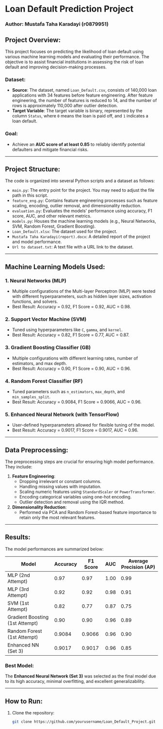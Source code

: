 # Loan Default Prediction Project

### Author: Mustafa Taha Karadayi (r0879951)

## Project Overview:
This project focuses on predicting the likelihood of loan default using various machine learning models and evaluating their performance. The objective is to assist financial institutions in assessing the risk of loan default and improving decision-making processes.

### Dataset:
- **Source**: The dataset, named `Loan_Default.csv`, consists of 140,000 loan applications with 34 features before feature engineering. After feature engineering, the number of features is reduced to 14, and the number of rows is approximately 110,000 after outlier detection.
- **Target Variable**: The target variable is binary, represented by the column `Status`, where `0` means the loan is paid off, and `1` indicates a loan default.
  
### Goal:
- Achieve an **AUC score of at least 0.85** to reliably identify potential defaulters and mitigate financial risks.

---

## Project Structure:
The code is organized into several Python scripts and a dataset as follows:

- `main.py`: The entry point for the project. You may need to adjust the file path in this script.
- `feature_eng.py`: Contains feature engineering processes such as feature scaling, encoding, outlier removal, and dimensionality reduction.
- `evaluation.py`: Evaluates the models' performance using accuracy, F1 score, AUC, and other relevant metrics.
- `models.py`: Houses the machine learning models (e.g., Neural Networks, SVM, Random Forest, Gradient Boosting).
- `Loan_Default.xlsx`: The dataset used for the project.
- `Mustafa Taha Karadayi(report).docx`: A detailed report of the project and model performance.
- `Url to dataset.txt`: A text file with a URL link to the dataset.

---

## Machine Learning Models Used:

### 1. **Neural Networks (MLP)**
- Multiple configurations of the Multi-layer Perceptron (MLP) were tested with different hyperparameters, such as hidden layer sizes, activation functions, and solvers.
- Best Result: Accuracy = 0.92, F1 Score = 0.92, AUC = 0.98.

### 2. **Support Vector Machine (SVM)**
- Tuned using hyperparameters like `C`, `gamma`, and `kernel`.
- Best Result: Accuracy = 0.82, F1 Score = 0.77, AUC = 0.87.

### 3. **Gradient Boosting Classifier (GB)**
- Multiple configurations with different learning rates, number of estimators, and max depth.
- Best Result: Accuracy = 0.90, F1 Score = 0.90, AUC = 0.96.

### 4. **Random Forest Classifier (RF)**
- Tuned parameters such as `n_estimators`, `max_depth`, and `min_samples_split`.
- Best Result: Accuracy = 0.9084, F1 Score = 0.9066, AUC = 0.96.

### 5. **Enhanced Neural Network (with TensorFlow)**
- User-defined hyperparameters allowed for flexible tuning of the model.
- Best Result: Accuracy = 0.9017, F1 Score = 0.9017, AUC = 0.96.

---

## Data Preprocessing:
The preprocessing steps are crucial for ensuring high model performance. They include:
1. **Feature Engineering**:
   - Dropping irrelevant or constant columns.
   - Handling missing values with imputation.
   - Scaling numeric features using `StandardScaler` or `PowerTransformer`.
   - Encoding categorical variables using one-hot encoding.
   - Outlier detection and removal using the IQR method.
2. **Dimensionality Reduction**:
   - Performed via PCA and Random Forest-based feature importance to retain only the most relevant features.

---

## Results:
The model performances are summarized below:

| Model                        | Accuracy | F1 Score | AUC  | Average Precision (AP) |
|-------------------------------|----------|----------|------|------------------------|
| MLP (2nd Attempt)             | 0.97     | 0.97     | 1.00 | 0.99                   |
| MLP (3rd Attempt)             | 0.92     | 0.92     | 0.98 | 0.91                   |
| SVM (1st Attempt)             | 0.82     | 0.77     | 0.87 | 0.75                   |
| Gradient Boosting (1st Attempt)| 0.90     | 0.90     | 0.96 | 0.89                   |
| Random Forest (1st Attempt)    | 0.9084   | 0.9066   | 0.96 | 0.90                   |
| Enhanced NN (Set 3)           | 0.9017   | 0.9017   | 0.96 | 0.85                   |

### Best Model:
The **Enhanced Neural Network (Set 3)** was selected as the final model due to its high accuracy, minimal overfitting, and excellent generalizability.

---

## How to Run:
1. Clone the repository:
   ```bash
   git clone https://github.com/yourusername/Loan_Default_Project.git
